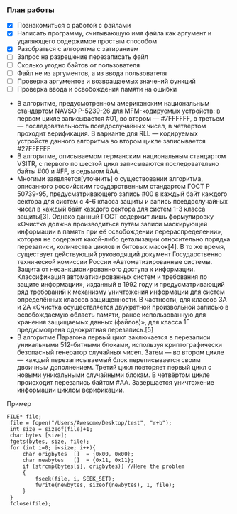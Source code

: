### План работы
- [X] Познакомиться с работой с файлами
- [X] Написать программу, считывающую имя файла как аргумент и удаляющего содержимое простым способом
- [X] Разобраться с алгоритма с затиранием
- [ ] Запрос на разрешение перезаписать файл
- [ ] Сколько угодно байтов от пользователя
- [ ] Файл не из аргументов, а из ввода пользователя
- [ ] Проверка аргументов и возвращаемых значений функций
- [ ] Проверка ввода и освобождения памяти на ошибки

* В алгоритме, предусмотренном американским национальным стандартом NAVSO P-5239-26 для MFM-кодируемых устройств: в первом цикле записывается #01, во втором — #7FFFFFF, в третьем — последовательность псевдослучайных чисел, в четвёртом проходит верификация. В варианте для RLL — кодируемых устройств данного алгоритма во втором цикле записывается #27FFFFFF
* В алгоритме, описываемом германским национальным стандартом VSITR, с первого по шестой цикл записываются последовательно байты #00 и #FF, в седьмом #AA.
* Многими заявляется[уточнить] о существовании алгоритма, описанного российским государственным стандартом ГОСТ P 50739-95, предусматривающего запись #00 в каждый байт каждого сектора для систем с 4-6 класса защиты и запись псевдослучайных чисел в каждый байт каждого сектора для систем 1-3 класса защиты[3]. Однако данный ГОСТ содержит лишь формулировку «Очистка должна производиться путём записи маскирующей информации в память при её освобождении перераспределении», которая не содержит какой-либо детализации относительно порядка перезаписи, количества циклов и битовых масок[4]. В то же время, существует действующий руководящий документ Государственно технической комиссии России «Автоматизированные системы. Защита от несанкционированного доступа к информации. Классификация автоматизированных систем и требования по защите информации», изданный в 1992 году и предусматривающий ряд требований к механизму уничтожения информации для систем определённых классов защищенности. В частности, для классов 3А и 2A «Очистка осуществляется двукратной произвольной записью в освобождаемую область памяти, ранее использованную для хранения защищаемых данных (файлов)», для класса 1Г предусмотрена однократная перезапись.[5]
* В алгоритме Парагона первый цикл заключается в перезаписи уникальными 512-битными блоками, используя криптографически безопасный генератор случайных чисел. Затем — во втором цикле — каждый перезаписываемый блок переписывается своим двоичным дополнением. Третий цикл повторяет первый цикл с новыми уникальными случайными блокам. В четвёртом цикле происходит перезапись байтом #AA. Завершается уничтожение информации циклом верификации.

Пример
```
FILE* file;
 file = fopen("/Users/Awesome/Desktop/test", "r+b");
 int size = sizeof(file)+1;
 char bytes [size];
 fgets(bytes, size, file);
 for (int i=0; i<size; i++){ 
     char origbytes  []  = {0x00, 0x00};
     char newbytes   []  = {0x11, 0x11};
     if (strcmp(bytes[i], origbytes)) //Here the problem
     {
         fseek(file, i, SEEK_SET);
         fwrite(newbytes, sizeof(newbytes), 1, file);
     }
 }
 fclose(file);
 ```
